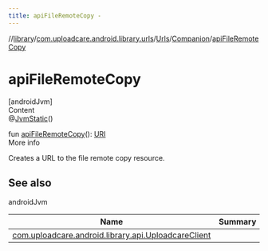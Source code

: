 ```yaml
---
title: apiFileRemoteCopy -
---
```

//[library](../../../index.md)/[com.uploadcare.android.library.urls](../../index.md)/[Urls](../index.md)/[Companion](index.md)/[apiFileRemoteCopy](api-file-remote-copy.md)



# apiFileRemoteCopy  
[androidJvm]  
Content  
@[JvmStatic](https://kotlinlang.org/api/latest/jvm/stdlib/kotlin.jvm/-jvm-static/index.html)()  
  
fun [apiFileRemoteCopy](api-file-remote-copy.md)(): [URI](https://developer.android.com/reference/kotlin/java/net/URI.html)  
More info  


Creates a URL to the file remote copy resource.



## See also  
  
androidJvm  
  
|  Name|  Summary| 
|---|---|
| <a name="com.uploadcare.android.library.urls/Urls.Companion/apiFileRemoteCopy/#/PointingToDeclaration/"></a>[com.uploadcare.android.library.api.UploadcareClient](../../../com.uploadcare.android.library.api/-uploadcare-client/index.md)| <a name="com.uploadcare.android.library.urls/Urls.Companion/apiFileRemoteCopy/#/PointingToDeclaration/"></a>
  
  



